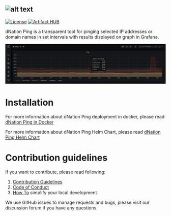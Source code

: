 ![alt text](https://cdn.ifne.eu/public/icons/dnation_ping_long.png "dNation Ping logo")
-

[![License](https://img.shields.io/badge/License-Apache%202.0-blue.svg)](https://opensource.org/licenses/Apache-2.0)
[![Artifact HUB](https://img.shields.io/endpoint?url=https://artifacthub.io/badge/repository/dnationcloud)](https://artifacthub.io/packages/search?repo=dnationcloud)

dNation Ping is a transparent tool for pinging selected IP addresses or domain names in set intervals with results displayed on graph in Grafana.

![alt text](images/ping_grafana_screenshot.png "dNation Ping GUI")

# Installation

For more information about dNation Ping deployment in docker, please read [dNation Ping in Docker](docker/README.md)

For more information about dNation Ping Helm Chart, please read [dNation Ping Helm Chart](chart/README.md)

# Contribution guidelines

If you want to contribute, please read following:
1. [Contribution Guidelines](CONTRIBUTING.md)
1. [Code of Conduct](CODE_OF_CONDUCT.md)
1. [How To](helpers/README.md) simplify your local development

We use GitHub issues to manage requests and bugs, please visit our discussion forum if you have any questions.














